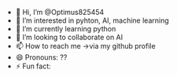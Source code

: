 - 👋 Hi, I’m @Optimus825454
- 👀 I’m interested in pyhton, AI, machine learning
- 🌱 I’m currently learning python
- 💞️ I’m looking to collaborate on AI
- 📫 How to reach me ->via my github profile
- 😄 Pronouns: ??
- ⚡ Fun fact: 

<!---
Optimus825454/Optimus825454 is a ✨ special ✨ repository because its `README.md` (this file) appears on your GitHub profile.
You can click the Preview link to take a look at your changes.
--->
